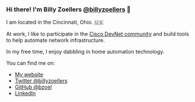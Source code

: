### Hi there! I'm Billy Zoellers [@billyzoellers](https://twitter.com/billyzoellers) 👋 

I am located in the Cincinnati, Ohio. 🇺🇸

At work, I like to participate in the [Cisco DevNet community](https://twitter.com/ciscodevnet) and build tools to help automate network infrastructure.

In my free time, I enjoy dabbling in home automation technology.

You can find me on:

* [My website](https://bzoel.io/)
* [Twitter @billyzoellers](https://twitter.com/billyzoellers)
* [GitHub @bzoel](https://github.com/bzoel)
* [LinkedIn](https://linkedin.com/in/billyzoellers)